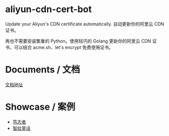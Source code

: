 # aliyun-cdn-cert-bot
Update your Aliyun's CDN certificate automatically. 自动更新你的阿里云 CDN 证书。

再也不需要安装繁重的 Python。使用轻巧的 Golang 更新你的阿里云 CDN 证书，可以结合 acme.sh、let's encrypt 免费使用证书。

# Documents / 文档

[文档地址](https://ceeji.net/blog/update-aliyun-cdn-cert)

# Showcase / 案例

- [笃志者](https://ceeji.net "笃志者")
- [智绘童话](zhihuitonghua.baiyan.tech "智绘童话")

